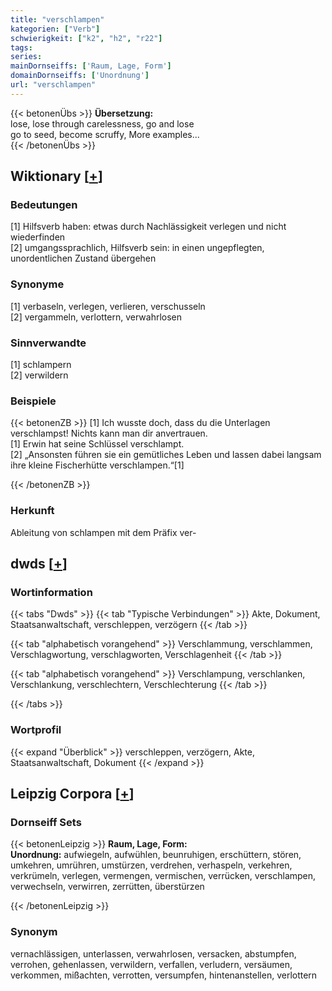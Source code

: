 ```yaml
---
title: "verschlampen"
kategorien: ["Verb"]
schwierigkeit: ["k2", "h2", "r22"]
tags:
series:
mainDornseiffs: ['Raum, Lage, Form']
domainDornseiffs: ['Unordnung']
url: "verschlampen"
---
```


{{< betonenÜbs >}}
**Übersetzung:**  
lose, lose  through carelessness, go and lose  
go to seed, become  scruffy, More examples...  
{{< /betonenÜbs >}}

## Wiktionary [[+](https://de.wiktionary.org/wiki/verschlampen)]

### Bedeutungen
[1] Hilfsverb haben: etwas durch Nachlässigkeit verlegen und nicht wiederfinden  
[2] umgangssprachlich, Hilfsverb sein: in einen ungepflegten, unordentlichen Zustand übergehen  

### Synonyme
[1] verbaseln, verlegen, verlieren, verschusseln  
[2] vergammeln, verlottern, verwahrlosen  

### Sinnverwandte
[1] schlampern  
[2] verwildern  

### Beispiele
{{< betonenZB >}}
[1] Ich wusste doch, dass du die Unterlagen verschlampst! Nichts kann man dir anvertrauen.  
[1] Erwin hat seine Schlüssel verschlampt.  
[2] „Ansonsten führen sie ein gemütliches Leben und lassen dabei langsam ihre kleine Fischerhütte verschlampen.“[1]  

{{< /betonenZB >}}
### Herkunft
Ableitung von schlampen mit dem Präfix ver-  



## dwds [[+](https://www.dwds.de/wb/verschlampen)]

### Wortinformation
{{< tabs "Dwds" >}}
{{< tab "Typische Verbindungen" >}}
Akte, Dokument, Staatsanwaltschaft, verschleppen, verzögern
{{< /tab >}}

{{< tab "alphabetisch vorangehend" >}}
Verschlammung, verschlammen, Verschlagwortung, verschlagworten, Verschlagenheit
{{< /tab >}}

{{< tab "alphabetisch vorangehend" >}}
Verschlampung, verschlanken, Verschlankung, verschlechtern, Verschlechterung
{{< /tab >}}

{{< /tabs >}}

### Wortprofil
{{< expand "Überblick" >}} verschleppen, verzögern, Akte, Staatsanwaltschaft, Dokument {{< /expand >}}

## Leipzig Corpora [[+](https://corpora.uni-leipzig.de/en/res?word=verschlampen&corpusId=deu_newscrawl-public_2018)]

### Dornseiff Sets
{{< betonenLeipzig >}}
**Raum, Lage, Form:**  
**Unordnung:** aufwiegeln, aufwühlen, beunruhigen, erschüttern, stören, umkehren, umrühren, umstürzen, verdrehen, verhaspeln, verkehren, verkrümeln, verlegen, vermengen, vermischen, verrücken, verschlampen, verwechseln, verwirren, zerrütten, überstürzen  

{{< /betonenLeipzig >}}

### Synonym
vernachlässigen, unterlassen, verwahrlosen, versacken, abstumpfen, verrohen, gehenlassen, verwildern, verfallen, verludern, versäumen, verkommen, mißachten, verrotten, versumpfen, hintenanstellen, verlottern

